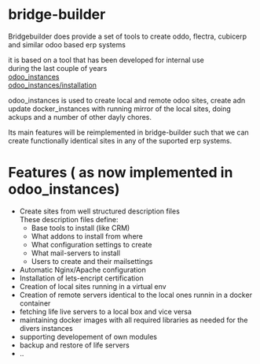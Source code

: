 # bridge-builder
Bridgebuilder does provide a set of tools to create oddo, flectra, cubicerp and similar odoo based erp systems

it is based on a tool that has been developed for internal use  
during the last couple of years  
[odoo_instances](https://gitlab.redcor.ch/open-source/odoo_instances)  
[odoo_instances/installation](https://gitlab.redcor.ch/open-source/odoo_instances/blob/master/install/INSTALL.txt)

odoo_instances is used to create local and remote odoo sites, create adn update docker_instances with running mirror of the local sites, doing ackups and a number of other dayly chores.

Its main features will be reimplemented in bridge-builder such that we can create functionally identical sites in any of the suported erp systems.

# Features ( as now implemented in odoo_instances)
- Create sites from well structured description files  
  These description files define:
  - Base tools to install (like CRM)
  - What addons to install from where
  - What configuration settings to create
  - What mail-servers to install
  - Users to create and their mailsettings
- Automatic Nginx/Apache configuration
- Installation of lets-encript certification
- Creation of local sites running in a virtual env
- Creation of remote servers identical to the local ones runnin in a docker container
- fetching life live servers to a local box and vice versa
- maintaining docker images with all required libraries as needed for the divers instances
- supporting developement of own modules
- backup and restore of life servers
- ..



